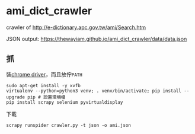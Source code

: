 # ami_dict_crawler
crawler of http://e-dictionary.apc.gov.tw/ami/Search.htm

JSON output: https://thewayiam.github.io/ami_dict_crawler/data/data.json

## 抓

裝[chrome driver](https://sites.google.com/a/chromium.org/chromedriver/downloads)，而且放佇`PATH`
```
sudo apt-get install -y xvfb
virtualenv --python=python3 venv; . venv/bin/activate; pip install --upgrade pip # 設置環境檔
pip install scrapy selenium pyvirtualdisplay
```
下載
```
scrapy runspider crawler.py -t json -o ami.json
 
```

